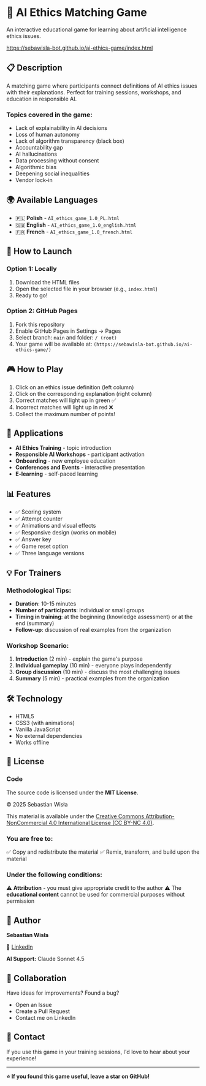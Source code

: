 # 🤖 AI Ethics Matching Game

An interactive educational game for learning about artificial intelligence ethics issues.

https://sebawisla-bot.github.io/ai-ethics-game/index.html

## 📋 Description

A matching game where participants connect definitions of AI ethics issues with their explanations. Perfect for training sessions, workshops, and education in responsible AI.

### Topics covered in the game:
- Lack of explainability in AI decisions
- Loss of human autonomy
- Lack of algorithm transparency (black box)
- Accountability gap
- AI hallucinations
- Data processing without consent
- Algorithmic bias
- Deepening social inequalities
- Vendor lock-in

## 🌍 Available Languages

- 🇵🇱 **Polish** - `AI_ethics_game_1.0_PL.html`
- 🇬🇧 **English** - `AI_ethics_game_1.0_english.html`
- 🇫🇷 **French** - `AI_ethics_game_1.0_french.html`

## 🚀 How to Launch

### Option 1: Locally
1. Download the HTML files
2. Open the selected file in your browser (e.g., `index.html`)
3. Ready to go!

### Option 2: GitHub Pages
1. Fork this repository
2. Enable GitHub Pages in Settings → Pages
3. Select branch: `main` and folder: `/ (root)`
4. Your game will be available at: `(https://sebawisla-bot.github.io/ai-ethics-game/)`



## 🎮 How to Play

1. Click on an ethics issue definition (left column)
2. Click on the corresponding explanation (right column)
3. Correct matches will light up in green ✅
4. Incorrect matches will light up in red ❌
5. Collect the maximum number of points!

## 🎯 Applications

- **AI Ethics Training** - topic introduction
- **Responsible AI Workshops** - participant activation
- **Onboarding** - new employee education
- **Conferences and Events** - interactive presentation
- **E-learning** - self-paced learning

## 📊 Features

- ✅ Scoring system
- ✅ Attempt counter
- ✅ Animations and visual effects
- ✅ Responsive design (works on mobile)
- ✅ Answer key
- ✅ Game reset option
- ✅ Three language versions

## 💡 For Trainers

### Methodological Tips:
- **Duration**: 10-15 minutes
- **Number of participants**: individual or small groups
- **Timing in training**: at the beginning (knowledge assessment) or at the end (summary)
- **Follow-up**: discussion of real examples from the organization

### Workshop Scenario:
1. **Introduction** (2 min) - explain the game's purpose
2. **Individual gameplay** (10 min) - everyone plays independently
3. **Group discussion** (10 min) - discuss the most challenging issues
4. **Summary** (5 min) - practical examples from the organization

## 🛠️ Technology

- HTML5
- CSS3 (with animations)
- Vanilla JavaScript
- No external dependencies
- Works offline

## 📄 License


### Code
The source code is licensed under the **MIT License**.

© 2025 Sebastian Wisła

This material is available under the [Creative Commons Attribution-NonCommercial 4.0 International License (CC BY-NC 4.0)](https://creativecommons.org/licenses/by-nc/4.0/).

### You are free to:
✅ Copy and redistribute the material
✅ Remix, transform, and build upon the material

### Under the following conditions:
⚠️ **Attribution** - you must give appropriate credit to the author
⚠️ The **educational content** cannot be used for commercial purposes without permission

## 👤 Author

**Sebastian Wisła**



🔗 [LinkedIn](https://www.linkedin.com/in/erpandcrm/)

**AI Support:** Claude Sonnet 4.5

## 🤝 Collaboration

Have ideas for improvements? Found a bug?
- Open an Issue
- Create a Pull Request
- Contact me on LinkedIn

## 📧 Contact

If you use this game in your training sessions, I'd love to hear about your experience!

---

**⭐ If you found this game useful, leave a star on GitHub!**
